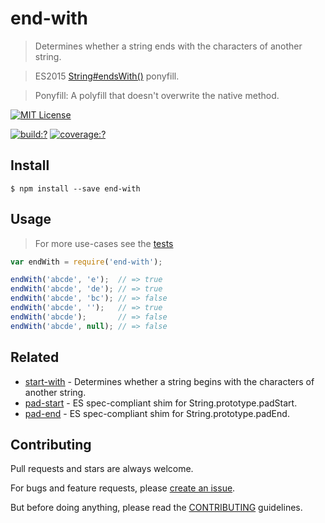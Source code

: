 # end-with

> Determines whether a string ends with the characters of another string.

> ES2015 [String#endsWith()](http://www.ecma-international.org/ecma-262/6.0/#sec-string.prototype.endswith) ponyfill.

> Ponyfill: A polyfill that doesn't overwrite the native method.


[![MIT License](https://img.shields.io/badge/license-MIT_License-green.svg?style=flat-square)](https://github.com/bubkoo/end-with/blob/master/LICENSE)

[![build:?](https://img.shields.io/travis/bubkoo/end-with/master.svg?style=flat-square)](https://travis-ci.org/bubkoo/end-with)
[![coverage:?](https://img.shields.io/coveralls/bubkoo/end-with/master.svg?style=flat-square)](https://coveralls.io/github/bubkoo/end-with)


## Install

```
$ npm install --save end-with 
```

## Usage

> For more use-cases see the [tests](https://github.com/bubkoo/end-with/blob/master/test/spec/index.js)

```js
var endWith = require('end-with');

endWith('abcde', 'e');  // => true
endWith('abcde', 'de'); // => true
endWith('abcde', 'bc'); // => false
endWith('abcde', '');   // => true
endWith('abcde');       // => false
endWith('abcde', null); // => false

```

## Related

- [start-with](https://github.com/bubkoo/start-with) - Determines whether a string begins with the characters of another string.
- [pad-start](https://github.com/bubkoo/pad-start) - ES spec-compliant shim for String.prototype.padStart.
- [pad-end](https://github.com/bubkoo/pad-end) - ES spec-compliant shim for String.prototype.padEnd.

## Contributing
 
Pull requests and stars are always welcome. 

For bugs and feature requests, please [create an issue](https://github.com/bubkoo/end-with/issues).
   
But before doing anything, please read the [CONTRIBUTING](https://github.com/tunnckocore/starts-with/blob/master/CONTRIBUTING.md) guidelines.
